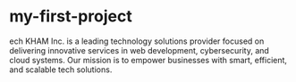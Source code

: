 # my-first-project
ech KHAM Inc. is a leading technology solutions provider focused on delivering innovative services in web development, cybersecurity, and cloud systems. Our mission is to empower businesses with smart, efficient, and scalable tech solutions.
